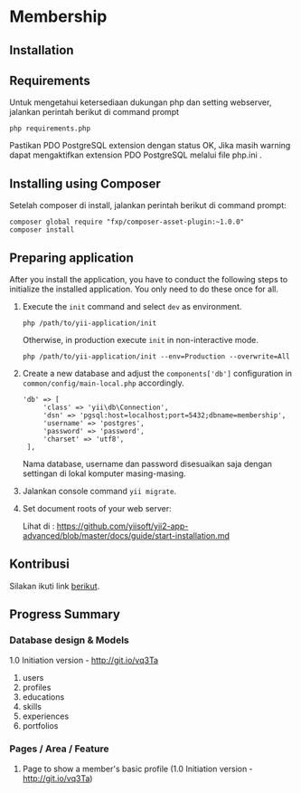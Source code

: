 Membership
===============================

Installation
-------------

## Requirements

   Untuk mengetahui ketersediaan dukungan php dan setting webserver, jalankan perintah berikut di command prompt
   ```
   php requirements.php 
   ```
   Pastikan PDO PostgreSQL extension dengan status OK, Jika masih warning dapat mengaktifkan extension PDO PostgreSQL melalui file php.ini .

## Installing using Composer

Setelah composer di install, jalankan perintah berikut di command prompt:

    composer global require "fxp/composer-asset-plugin:~1.0.0"
    composer install

## Preparing application

After you install the application, you have to conduct the following steps to initialize
the installed application. You only need to do these once for all.

1. Execute the `init` command and select `dev` as environment.

   ```
   php /path/to/yii-application/init
   ```

   Otherwise, in production execute `init` in non-interactive mode.

   ```
   php /path/to/yii-application/init --env=Production --overwrite=All
   ```

2. Create a new database and adjust the `components['db']` configuration in `common/config/main-local.php` accordingly.

   ```
   'db' => [
        'class' => 'yii\db\Connection',
        'dsn' => 'pgsql:host=localhost;port=5432;dbname=membership',
        'username' => 'postgres',
        'password' => 'password',
        'charset' => 'utf8',
    ],
   ```
   Nama database, username dan password disesuaikan saja dengan settingan di lokal komputer masing-masing.

3. Jalankan console command `yii migrate`.

4. Set document roots of your web server:

   Lihat di : https://github.com/yiisoft/yii2-app-advanced/blob/master/docs/guide/start-installation.md
   
## Kontribusi

Silakan ikuti link [berikut](docs/guide-id/git-workflow.md).


Progress Summary
----------------
### Database design & Models
1.0 Initiation version - http://git.io/vq3Ta

1. users
2. profiles
3. educations
3. skills
4. experiences
5. portfolios

### Pages / Area / Feature
1. Page to show a member's basic profile (1.0 Initiation version - http://git.io/vq3Ta)
